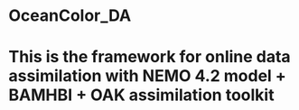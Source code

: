# OceanColor_DA
# This is the framework for online data assimilation with NEMO 4.2 model + BAMHBI + OAK assimilation toolkit
